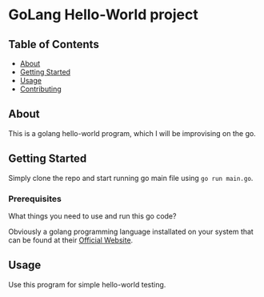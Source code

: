 # GoLang Hello-World project

## Table of Contents

- [About](#about)
- [Getting Started](#getting_started)
- [Usage](#usage)
- [Contributing](../CONTRIBUTING.md)

## About <a name = "about"></a>

This is a golang hello-world program, which I will be improvising on the go.

## Getting Started <a name = "getting_started"></a>

Simply clone the repo and start running go main file using `go run main.go`.

### Prerequisites

What things you need to use and run this go code?

Obviously a golang programming language installated on your system that can be found at their [Official Website](https://go.dev/doc/install).

## Usage <a name = "usage"></a>

Use this program for simple hello-world testing.